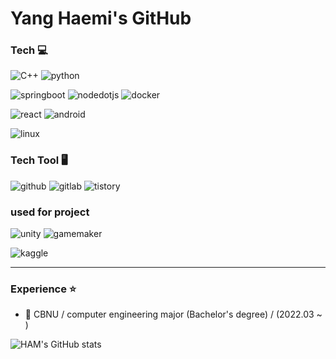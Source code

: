 # Yang Haemi's GitHub

### Tech 💻

<img alt="C++" src ="https://img.shields.io/badge/cplusplus-00599C.svg?&style=for-the-badge&logo=cplusplus&logoColor=white"/> <img alt="python" src ="https://img.shields.io/badge/python-FF4000.svg?&style=for-the-badge&logo=python&logoColor=white"/> 

<img alt="springboot" src ="https://img.shields.io/badge/springboot-6DB33F.svg?&style=for-the-badge&logo=springboot&logoColor=white"/> <img alt="nodedotjs" src ="https://img.shields.io/badge/nodedotjs-5FA04E.svg?&style=for-the-badge&logo=nodedotjs&logoColor=white"/> <img alt="docker" src ="https://img.shields.io/badge/docker-2496ED.svg?&style=for-the-badge&logo=docker&logoColor=white"/>

<img alt="react" src ="https://img.shields.io/badge/react-61DAFB.svg?&style=for-the-badge&logo=react&logoColor=white"/> <img alt="android" src ="https://img.shields.io/badge/android-3DDC84.svg?&style=for-the-badge&logo=android&logoColor=white"/>

<img alt="linux" src ="https://img.shields.io/badge/linux-FCC624.svg?&style=for-the-badge&logo=linux&logoColor=white"/> 

### Tech Tool 🖥️

<img alt="github" src ="https://img.shields.io/badge/github-FC6D26.svg?&style=for-the-badge&logo=github&logoColor=white"/> <img alt="gitlab" src ="https://img.shields.io/badge/gitlab-FC6D26.svg?&style=for-the-badge&logo=gitlab&logoColor=white"/> <img alt="tistory" src ="https://img.shields.io/badge/tistory-FA520F.svg?&style=for-the-badge&logo=tistory&logoColor=white"/>

### used for project

<img alt="unity" src ="https://img.shields.io/badge/unity-FFFFFF.svg?&style=for-the-badge&logo=unity&logoColor=black"/> <img alt="gamemaker" src ="https://img.shields.io/badge/gamemaker-000000.svg?&style=for-the-badge&logo=gamemaker&logoColor=white"/> 

<img alt="kaggle" src ="https://img.shields.io/badge/kaggle-20BEFF.svg?&style=for-the-badge&logo=kaggle&logoColor=white"/> 

---
### Experience ⭐
- 🏫 CBNU / computer engineering major (Bachelor's degree) / (2022.03 ~ )
  
![HAM's GitHub stats](https://github-readme-stats.vercel.app/api?username=yanghaemi&show_icons=true&theme=buefy)


